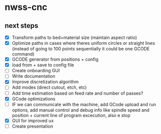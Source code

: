# nwss-cnc

## next steps

- [X] Transform paths to bed+material size (maintain aspect ratio)
- [X] Optimize paths in cases where theres uniform circles or straight lines (instead of going to 100 points sequentially it could be one GCODE command)
- [X] GCODE generator from positions + config
- [X] load from + save to config file
- [ ] Create onboarding GUI
- [ ] Write documentation
- [X] Improve discretization algorithm
- [ ] Add modes (direct cutout, etch, etc)
- [ ] Add time estimation based on feed rate and number of passes?
- [X] GCode optimizations
- [ ] IF we can communicate with the machine, add GCode upload and run options, add manual control and debug info like spindle speed and position + current line of program excecution, also e stop
- [X] GUI for improved ux
- [ ] Create presentation